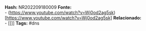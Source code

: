 

**Hash:** NR202209180009
**Fonte:**  
	- (https://www.youtube.com/watch?v=Wj0od2ag5sk)[https://www.youtube.com/watch?v=Wj0od2ag5sk]
**Relacionado:**  
	- [[]]
**Tags:**  #dns 
